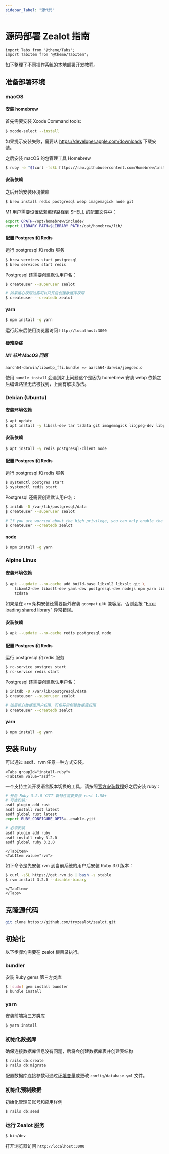 ```yaml
---
sidebar_label: "源代码"
---
```


# 源码部署 Zealot 指南

```mdx-code-block
import Tabs from '@theme/Tabs';
import TabItem from '@theme/TabItem';
```

如下整理了不同操作系统的本地部署开发教程。

## 准备部署环境

### macOS

#### 安装 homebrew

首先需要安装 Xcode Command tools:

```bash
$ xcode-select --install
```

如果提示安装失败，需要从 https://developer.apple.com/downloads 下载安装。

之后安装 macOS 的包管理工具 Homebrew

```bash
$ ruby -e "$(curl -fsSL https://raw.githubusercontent.com/Homebrew/install/master/install)"
```

#### 安装依赖

之后开始安装环境依赖

```bash
$ brew install redis postgresql webp imagemagick node git
```

M1 用户需要设置依赖编译路径到 SHELL 的配置文件中：

```bash
export CPATH=/opt/homebrew/include/
export LIBRARY_PATH=$LIBRARY_PATH:/opt/homebrew/lib/
```

#### 配置 Postgres 和 Redis

运行 postgresql 和 redis 服务

```bash
$ brew services start postgresql
$ brew services start redis
```

Postgresql 还需要创建默认用户名：

```bash
$ createuser --superuser zealot

# 如果担心权限过高可以只开启创建数据库权限
$ createuser --createdb zealot
```

#### yarn

```bash
$ npm install -g yarn
```

运行起来后使用浏览器访问 `http://localhost:3000`

#### 疑难杂症

##### M1 芯片 MacOS 问题

```
aarch64-darwin/libwebp_ffi.bundle => aarch64-darwin/jpegdec.o
```

使用 `bundle install` 会遇到如上问题这个是因为 homebrew 安装 webp 依赖之后编译路径无法被找到，上面有解决办法。

### Debian (Ubuntu)

#### 安装环境依赖

```bash
$ apt update
$ apt install -y libssl-dev tar tzdata git imagemagick libjpeg-dev libpng-dev libtiff-dev libwebp-dev
```

#### 安装依赖

```bash
$ apt install -y redis postgresql-client node
```

#### 配置 Postgres 和 Redis

运行 postgresql 和 redis 服务

```bash
$ systemctl postgres start
$ systemctl redis start
```

Postgresql 还需要创建默认用户名：

```bash
$ initdb -D /var/lib/postgresql/data
$ createuser --superuser zealot

# If you are worried about the high privilege, you can only enable the create database privilege
$ createuser --createdb zealot
```

#### node

```bash
$ npm install -g yarn
```

### Alpine Linux

#### 安装环境依赖

```bash
$ apk --update --no-cache add build-base libxml2 libxslt git \
    libxml2-dev libxslt-dev yaml-dev postgresql-dev nodejs npm yarn libwebp-dev libpng-dev tiff-dev \
    tzdata
```

如果是在 `arm` 架构安装还需要额外安装 `gcompat` glib 兼容层，否则会报 "[Error loading shared library](https://nokogiri.org/tutorials/installing_nokogiri.html#linux-musl-error-loading-shared-library)" 异常错误。

#### 安装依赖

```bash
$ apk --update --no-cache redis postgresql node
```

#### 配置 Postgres 和 Redis

运行 postgresql 和 redis 服务

```bash
$ rc-service postgres start
$ rc-service redis start
```

Postgresql 还需要创建默认用户名：

```bash
$ initdb -D /var/lib/postgresql/data
$ createuser --superuser zealot

# 如果担心数据库用户权限，可仅开启创建数据库权限
$ createuser --createdb zealot
```

#### yarn

```bash
$ npm install -g yarn
```

## 安装 Ruby

可以通过 asdf、rvm 任意一种方式安装。

```mdx-code-block
<Tabs groupId="install-ruby">
<TabItem value="asdf">
```

一个支持主流开发语言版本切换的工具，请按照[官方安装教程](http://asdf-vm.com/guide/getting-started.html)好之后安装 ruby：

```bash
# 开启 Ruby 3.2.0 YJIT 新特性需要安装 rust 1.58+
# 可选安装:
asdf plugin add rust
asdf install rust latest
asdf global rust latest
export RUBY_CONFIGURE_OPTS=--enable-yjit

# 必须安装
asdf plugin add ruby
asdf install ruby 3.2.0
asdf global ruby 3.2.0
```

```mdx-code-block
</TabItem>
<TabItem value="rvm">
```

如下命令是先安装 rvm 到当前系统的用户后安装 Ruby 3.0 版本：

```bash
$ curl -sSL https://get.rvm.io | bash -s stable
$ rvm install 3.2.0 --disable-binary
```

```mdx-code-block
</TabItem>
</Tabs>
```

## 克隆源代码

```bash
git clone https://github.com/tryzealot/zealot.git
```

## 初始化

以下步骤均需要在 zealot 根目录执行。

### bundler

安装 Ruby gems 第三方类库

```bash
$ [sudo] gem install bundler
$ bundle install
```

### yarn

安装前端第三方类库

```bash
$ yarn install
```

### 初始化数据库

确保连接数据库信息没有问题，后将会创建数据库表并创建表结构

```bash
$ rails db:create
$ rails db:migrate
```

配置数据库连接参数可通过[环境变量](/docs/self-hosted/configuration/environment-variables)或更改 `config/database.yml` 文件。

### 初始化预制数据

初始化管理员账号和应用样例

```bash
$ rails db:seed
```

### 运行 Zealot 服务

```bash
$ bin/dev
```

打开浏览器访问 `http://localhost:3000`
